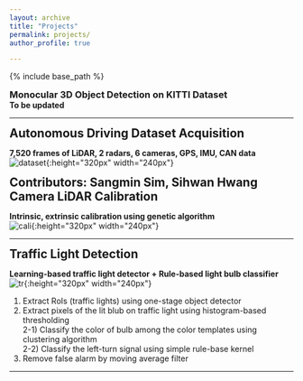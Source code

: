 ```yaml
---
layout: archive
title: "Projects"
permalink: projects/
author_profile: true

---
```


<style type='text/css'> 
h2, h3, h4, h5, h6 {margin: 0;}
.br {display: block; margin-bottom: 0em; margin: 0;} 
</style>

{% include base_path %}

### Monocular 3D Object Detection on KITTI Dataset
#### To be updated
---------------------------------------

## Autonomous Driving Dataset Acquisition

**7,520 frames of LiDAR, 2 radars, 6 cameras, GPS, IMU, CAN data**  
![dataset](https://github.com/YoungSkKim/YoungSkKim.github.io/blob/master/images/projects/dataset.png?raw=true){:height="320px" width="240px"}  

Contributors: Sangmin Sim, Sihwan Hwang
---------------------------------------

## Camera LiDAR Calibration

**Intrinsic, extrinsic calibration using genetic algorithm**  
![cali](https://github.com/YoungSkKim/YoungSkKim.github.io/blob/master/images/projects/000025.jpg?raw=true){:height="320px" width="240px"}  

---------------------------------------

## Traffic Light Detection 

**Learning-based traffic light detector + Rule-based light bulb classifier**  
![tr](https://github.com/YoungSkKim/YoungSkKim.github.io/blob/master/images/projects/trafficlight.png?raw=true){:height="320px" width="240px"}  
1) Extract RoIs (traffic lights) using one-stage object detector  
2) Extract pixels of the lit blub on traffic light using histogram-based thresholding  
 2-1) Classify the color of bulb among the color templates using clustering algorithm  
 2-2) Classify the left-turn signal using simple rule-base kernel  
3) Remove false alarm by moving average filter  

---------------------------------------
